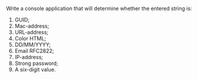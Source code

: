 Write a console application that will determine whether the entered string is:

1) GUID;
2) Mac-address;
3) URL-address;
4) Color HTML;
5) DD/MM/YYYY;
6) Email RFC2822;
7) IP-address;
8) Strong password;
9) A six-digit value.
